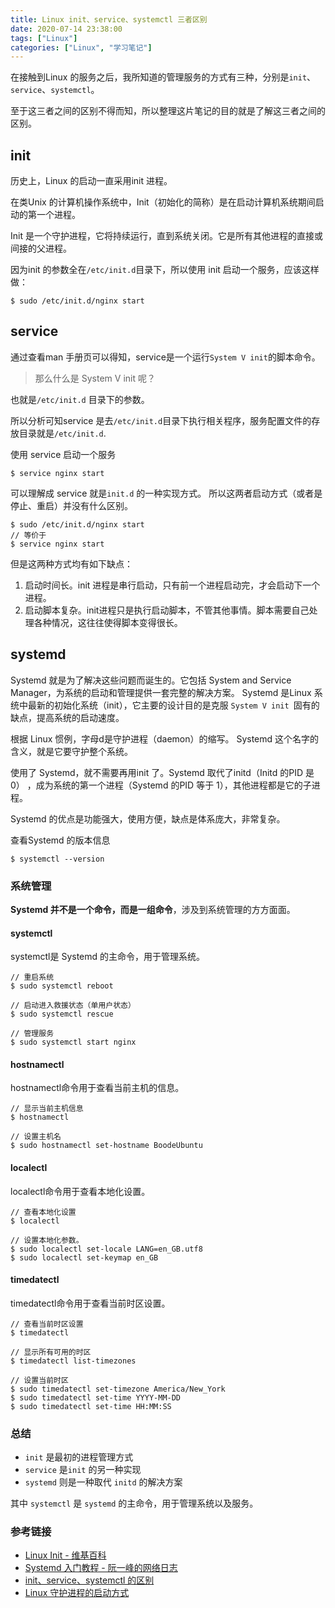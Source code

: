 ```yaml
---
title: Linux init、service、systemctl 三者区别
date: 2020-07-14 23:38:00
tags: ["Linux"]
categories: ["Linux", "学习笔记"]
---
```


在接触到Linux 的服务之后，我所知道的管理服务的方式有三种，分别是`init`、`service`、`systemctl`。

至于这三者之间的区别不得而知，所以整理这片笔记的目的就是了解这三者之间的区别。

<!-- more -->

## init
历史上，Linux 的启动一直采用init 进程。

在类Unix 的计算机操作系统中，Init（初始化的简称）是在启动计算机系统期间启动的第一个进程。

Init 是一个守护进程，它将持续运行，直到系统关闭。它是所有其他进程的直接或间接的父进程。

因为init 的参数全在`/etc/init.d`目录下，所以使用 init 启动一个服务，应该这样做：
```
$ sudo /etc/init.d/nginx start
```

## service 
通过查看man 手册页可以得知，service是一个运行`System V init`的脚本命令。

> 那么什么是 System V init 呢？

也就是`/etc/init.d` 目录下的参数。

所以分析可知service 是去`/etc/init.d`目录下执行相关程序，服务配置文件的存放目录就是`/etc/init.d`.

使用 service 启动一个服务
```
$ service nginx start
```

可以理解成 service 就是`init.d` 的一种实现方式。
所以这两者启动方式（或者是停止、重启）并没有什么区别。
```
$ sudo /etc/init.d/nginx start
// 等价于
$ service nginx start
```

但是这两种方式均有如下缺点：
1. 启动时间长。init 进程是串行启动，只有前一个进程启动完，才会启动下一个进程。
2. 启动脚本复杂。init进程只是执行启动脚本，不管其他事情。脚本需要自己处理各种情况，这往往使得脚本变得很长。

## systemd
Systemd 就是为了解决这些问题而诞生的。它包括 System and Service Manager，为系统的启动和管理提供一套完整的解决方案。
Systemd 是Linux 系统中最新的初始化系统（init），它主要的设计目的是克服 `System V init `固有的缺点，提高系统的启动速度。

根据 Linux 惯例，字母d是守护进程（daemon）的缩写。 Systemd 这个名字的含义，就是它要守护整个系统。

使用了 Systemd，就不需要再用init 了。Systemd 取代了initd（Initd 的PID 是0） ，成为系统的第一个进程（Systemd 的PID 等于 1），其他进程都是它的子进程。

Systemd 的优点是功能强大，使用方便，缺点是体系庞大，非常复杂。

查看Systemd 的版本信息
```
$ systemctl --version
```

### 系统管理
**Systemd 并不是一个命令，而是一组命令**，涉及到系统管理的方方面面。

#### systemctl 
systemctl是 Systemd 的主命令，用于管理系统。

```
// 重启系统
$ sudo systemctl reboot

// 启动进入救援状态（单用户状态）
$ sudo systemctl rescue

// 管理服务
$ sudo systemctl start nginx
```

#### hostnamectl
hostnamectl命令用于查看当前主机的信息。

```
// 显示当前主机信息
$ hostnamectl

// 设置主机名
$ sudo hostnamectl set-hostname BoodeUbuntu
```

#### localectl
localectl命令用于查看本地化设置。

```
// 查看本地化设置
$ localectl

// 设置本地化参数。
$ sudo localectl set-locale LANG=en_GB.utf8
$ sudo localectl set-keymap en_GB
```

#### timedatectl
timedatectl命令用于查看当前时区设置。
```
// 查看当前时区设置
$ timedatectl

// 显示所有可用的时区
$ timedatectl list-timezones                                                                                   

// 设置当前时区
$ sudo timedatectl set-timezone America/New_York
$ sudo timedatectl set-time YYYY-MM-DD
$ sudo timedatectl set-time HH:MM:SS
```

### 总结
* `init` 是最初的进程管理方式
* `service` 是`init` 的另一种实现
* `systemd` 则是一种取代 `initd` 的解决方案

其中 `systemctl` 是 `systemd` 的主命令，用于管理系统以及服务。

### 参考链接
* [Linux Init - 维基百科](https://en.wikipedia.org/wiki/Init)
* [Systemd 入门教程 - 阮一峰的网络日志](http://www.ruanyifeng.com/blog/2016/03/systemd-tutorial-commands.html)
* [init、service、systemctl 的区别](https://blog.csdn.net/lineuman/article/details/52578399)
* [Linux 守护进程的启动方式](http://www.ruanyifeng.com/blog/2016/02/linux-daemon.html)